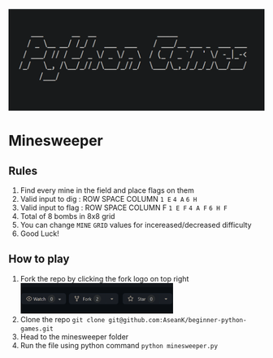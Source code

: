 <p align="center">
  <a href="https://github.com/AseanK/beginner-python-games" target="_blank">
    <img src="../images/logo.png" width = "2560px" height = "200px">
  </a>
</p>

# Minesweeper
<!-- Game Rules -->
## Rules
1. Find every mine in the field and place flags on them
2. Valid input to dig : ROW SPACE COLUMN `1 E` `4 A` `6 H`
3. Valid input to flag : ROW SPACE COLUMN F `1 E F` `4 A F` `6 H F`
4. Total of 8 bombs in 8x8 grid
5. You can change `MINE` `GRID` values for incereased/decreased difficulty
6. Good Luck!

## How to play
1. Fork the repo by clicking the fork logo on top right <img src="../images/fork.png" width="300" height="60">
2. Clone the repo `git clone git@github.com:AseanK/beginner-python-games.git`
3. Head to the minesweeper folder
4. Run the file using python command `python minesweeper.py`
